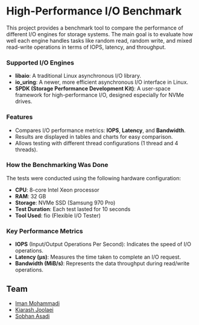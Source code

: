 # High-Performance I/O Benchmark

This project provides a benchmark tool to compare the performance of different I/O engines for storage systems. The main goal is to evaluate how well each engine handles tasks like random read, random write, and mixed read-write operations in terms of IOPS, latency, and throughput.

### Supported I/O Engines
- **libaio**: A traditional Linux asynchronous I/O library.
- **io_uring**: A newer, more efficient asynchronous I/O interface in Linux.
- **SPDK (Storage Performance Development Kit)**: A user-space framework for high-performance I/O, designed especially for NVMe drives.

### Features
- Compares I/O performance metrics: **IOPS**, **Latency**, and **Bandwidth**.
- Results are displayed in tables and charts for easy comparison.
- Allows testing with different thread configurations (1 thread and 4 threads).

### How the Benchmarking Was Done
The tests were conducted using the following hardware configuration:
- **CPU**: 8-core Intel Xeon processor
- **RAM**: 32 GB
- **Storage**: NVMe SSD (Samsung 970 Pro)
- **Test Duration**: Each test lasted for 10 seconds
- **Tool Used**: fio (Flexible I/O Tester)

### Key Performance Metrics
- **IOPS** (Input/Output Operations Per Second): Indicates the speed of I/O operations.
- **Latency (µs)**: Measures the time taken to complete an I/O request.
- **Bandwidth (MiB/s)**: Represents the data throughput during read/write operations.

## Team
- [Iman Mohammadi](https://github.com/Imanm02)
- [Kiarash Joolaei](https://github.com/KiaJJ)
- [Sobhan Asadi](https://github.com/SobhanAsadi)